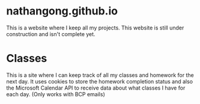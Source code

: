 # nathangong.github.io
This is a website where I keep all my projects. This website is still under construction and isn't complete yet.

# Classes
This is a site where I can keep track of all my classes and homework for the next day. It uses cookies to store the homework completion status and also the Microsoft Calendar API to receive data about what classes I have for each day. (Only works with BCP emails)
